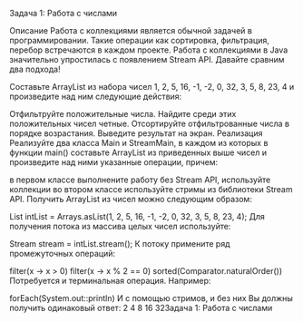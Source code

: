 Задача 1: Работа с числами

Описание
Работа с коллекциями является обычной задачей в программировании. Такие операции как сортировка, фильтрация, перебор встречаются в каждом проекте. Работа с коллекциями в Java значительно упростилась с появлением Stream API. Давайте сравним два подхода!

Составьте ArrayList из набора чисел 1, 2, 5, 16, -1, -2, 0, 32, 3, 5, 8, 23, 4 и произведите над ним следующие действия:

Отфильтруйте положительные числа.
Найдите среди этих положительных чисел четные.
Отсортируйте отфильтрованные числа в порядке возрастания.
Выведите результат на экран.
Реализация
Реализуйте два класса Main и StreamMain, в каждом из которых в функции main() составьте ArrayList из приведенных выше чисел и произведите над ними указанные операции, причем:

в первом классе выполнените работу без Stream API, используйте коллекции
во втором классе используйте стримы из библиотеки Stream API.
Получить ArrayList из чисел можно следующим образом:

List<Integer> intList = Arrays.asList(1, 2, 5, 16, -1, -2, 0, 32, 3, 5, 8, 23, 4);
Для получения потока из массива целых чисел используйте:

Stream<Integer> stream = intList.stream();
К потоку примените ряд промежуточных операций:

filter(x -> x > 0)
filter(x -> x % 2 == 0)
sorted(Comparator.naturalOrder())
Потребуется и терминальная операция. Например:

forEach(System.out::println)
И с помощью стримов, и без них Вы должны получить одинаковый ответ: 2 4 8 16 32Задача 1: Работа с числами
